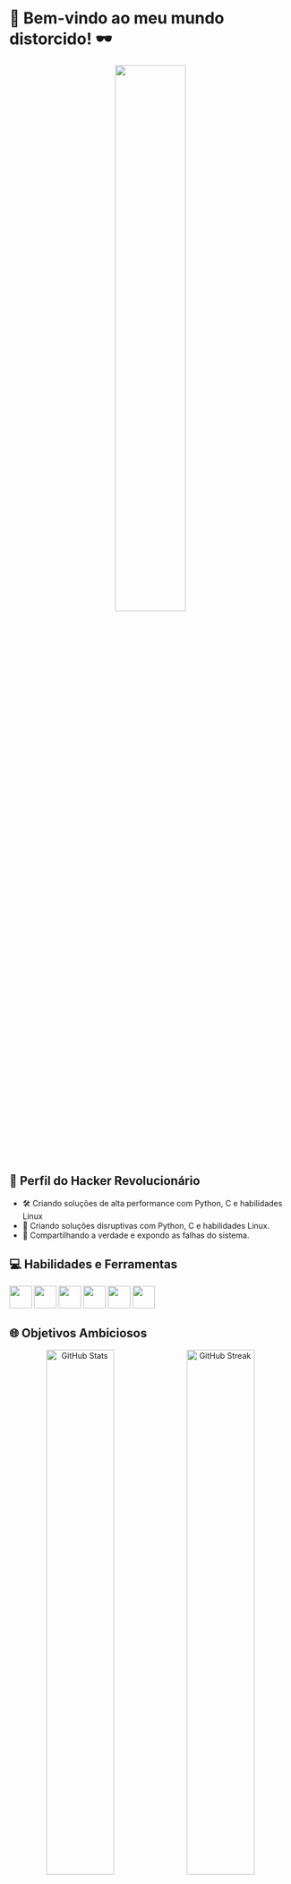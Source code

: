 # 🎥 Bem-vindo ao meu mundo distorcido! 🕶️

<div align="center">
  <img width="50%" src="https://media.discordapp.net/attachments/1002426335597166615/1141810069860782240/growling-wolf-terror-oodtbncbyq73fyux.gif">
</div>

## 🎩 Perfil do Hacker Revolucionário

- 🛠️ Criando soluções de alta performance com Python, C e habilidades Linux
- 🎯 Criando soluções disruptivas com Python, C e habilidades Linux.
- 📣 Compartilhando a verdade e expondo as falhas do sistema.

## 💻 Habilidades e Ferramentas 

<code><img height="40" width="40" src="https://cdn.jsdelivr.net/gh/devicons/devicon/icons/python/python-original.svg"></code>
<code><img height="40" width="40" src="https://cdn.jsdelivr.net/gh/devicons/devicon/icons/c/c-original.svg"></code>
<code><img height="40" width="40" src="https://cdn.jsdelivr.net/gh/devicons/devicon/icons/linux/linux-original.svg"></code>
<code><img height="40" width="40" src="https://cdn.jsdelivr.net/gh/devicons/devicon/icons/php/php-original.svg"></code>
<code><img height="40" width="40" src="https://cdn.jsdelivr.net/gh/devicons/devicon/icons/html5/html5-original.svg"></code>
<code><img height="40" width="40" src="https://cdn.jsdelivr.net/gh/devicons/devicon/icons/css3/css3-original.svg"></code>

## 🌐 Objetivos Ambiciosos

<div align="center">
  <img src="https://github-readme-stats.vercel.app/api?username=DavidElliot&theme=radical&title_color=ff3068" alt="GitHub Stats" width="49%" />
  <img src="http://github-readme-streak-stats.herokuapp.com/?user=DavidElliot&theme=radical&date_format=M%20j%5B%2C%20Y%5D&ring=ff3068&fire=ff3068&sideNums=ff3068" alt="GitHub Streak" width="49%" />
</div>

## 🌌 Linguagens Mais Utilizadas

<div align="center">
  <img src="https://github-readme-stats.vercel.app/api/top-langs/?username=Davidx30&layout=compact&langs_count=5&theme=radical" alt="Most Used Languages" />
</div>

## 👾 "No mundo virtual, somos todos zeros e uns. Mas algumas mentes brilham com código de neón." 🎮

![GIF](https://media.giphy.com/media/dLolp8dtrYCJi/giphy.gif?width=500)

